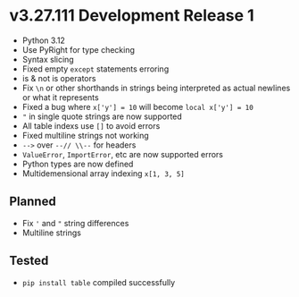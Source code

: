 # v3.27.111 Development Release 1
- Python 3.12
- Use PyRight for type checking
- Syntax slicing
- Fixed empty `except` statements erroring
- is & not is operators
- Fix `\n` or other shorthands in strings being interpreted as actual newlines or what it represents
- Fixed a bug where `x['y'] = 10` will become `local x['y'] = 10`
- `"` in single quote strings are now supported
- All table indexs use `[]` to avoid errors
- Fixed multiline strings not working
- `-->` over `--// \\--` for headers
- `ValueError`, `ImportError`, etc are now supported errors
- Python types are now defined
- Multidemensional array indexing `x[1, 3, 5]`
## Planned
- Fix `'` and `"` string differences
- Multiline strings
## Tested
- `pip install table` compiled successfully